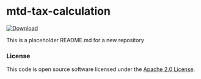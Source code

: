 
# mtd-tax-calculation

 [ ![Download](https://api.bintray.com/packages/hmrc/releases/mtd-tax-calculation/images/download.svg) ](https://bintray.com/hmrc/releases/mtd-tax-calculation/_latestVersion)

This is a placeholder README.md for a new repository

### License

This code is open source software licensed under the [Apache 2.0 License]("http://www.apache.org/licenses/LICENSE-2.0.html").
